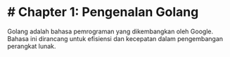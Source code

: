 # # Chapter 1: Pengenalan Golang

Golang adalah bahasa pemrograman yang dikembangkan oleh Google. Bahasa ini dirancang untuk efisiensi dan kecepatan dalam pengembangan perangkat lunak.
